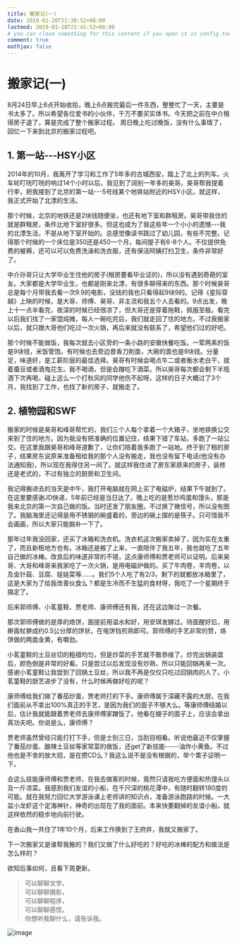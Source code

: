 ```yaml
---
title: 搬家记(一)
date: 2019-01-20T21:38:52+08:00
lastmod: 2019-01-28T21:41:52+08:00
# you can close something for this content if you open it in config.toml.
comment: true
mathjax: false
---
```


# 搬家记(一)

8月24日早上6点开始收拾，晚上6点搬完最后一件东西，整整忙了一天，主要是书太多了。所以希望各位爱书的小伙伴，千万不要买实体书。今天把之前在中介租得房子退了，算是完成了整个搬家过程。
周日晚上吃过晚饭，没有什么事情了，回忆一下来到北京的搬家过程吧。

## 1. 第一站---HSY小区

2014年的10月，我离开了学习和工作了5年多的古城西安，踏上了北上的列车。火车轮叮咣叮咣的响过14个小时以后，我见到了阔别一年多的昊哥。昊哥帮我提着行李，把我接到了北京的第一站---5号线某个地铁站附近的HSY小区。就这样，我正式开始了北漂的生活。

那个时候，北京的地铁还是2块钱随便坐，也还有地下室和群租房。昊哥带我住的就是群租房，条件比地下室好很多。但这也成为了我这些年一个小小的遗憾---我的北漂生活，不是从地下室开始的。总感觉像读书跳过了幼儿园，有些不完整。记得那个时候的一个床位是350还是450一个月，每间屋子有6-8个人。不仅提供免费的被褥，还可以可以免费洗澡和洗衣服，还有保洁阿姨打扫卫生，条件非常好了。

中介孙哥只让大学毕业生住他的房子(租房要看毕业证的)，所以没有遇到奇葩的室友。大家都是大学毕业生，也都是刚来北漂，有很多聊得来的东西。那个时候昊哥总是每个月带我去看一次9.9的电影，没钱的我也只看得起9块9的。记得《星际穿越》上映的时候，是大哥、师傅、昊哥、非主流和我五个人去看的。9点出发，晚上十一点半看完，夜深的时候已经很凉了，但大哥还是穿着拖鞋，佩服至极。看完以后我们找了一家馄炖摊，每人一碗吃完后，我们就走回了住的地方。不过我搬家以后，就只跟大哥他们吃过一次火锅，再后来就没有联系了，希望他们过的好吧。

那个时候不能做饭，我每次就去小区旁的一条小路的安徽快餐吃饭。一荤两素的饭是9块钱，米饭管饱。有时候也去旁边晋香刀削面，大碗的面也是9块钱。分量足，味道好，是工薪阶层的最佳选择。昊哥有时候会喝点牛二或者衡水老白干，就着蚕豆或者酒鬼花生。我不喝酒，但是会蹭吃下酒菜。所以昊哥每次都会剩下半瓶酒下次再喝，碰上这么一个打秋风的同学他伤不起呀。这样的日子大概过了3个月，我找到了工作，也找了新的房子，就搬走了。


## 2. 植物园和SWF

搬家的时候是昊哥和峰哥帮忙的，我们三个人每个拿着一个大箱子，坐地铁换公交来到了住的地方。因为我没有把准确的位置记住，结果下错了车站，多跑了一站公交。在这里我跟昊哥和峰哥道歉了，让你们陪着我多跑了一站地。终于到了租的房子，结果房东说原来准备租给我的那个人没有搬走，我也没有留下电话(他没有办法通知我)，所以现在我得住另一间了。就这样我住进了房东家原来的房子，装修还是老式的，不过有独立的厨房和卫生间。

我记得搬进去的当天是中午，我打开电脑就在网上买了电磁炉，结果下午就到了。在这里要感谢JD快递，5年前已经是当日达了。晚上吃的是葱炒鸡蛋和馒头，那是我来北京的第一次自己做的饭。当时还发了朋友圈，不过换了微信号，所以没有图了。我脑海里还记得是用不锈钢的碗盛着的，旁边的碗上摆的是筷子。只可惜我不会画画，所以大家只能脑补一下了。

那年过年我没回家，还买了冰箱和洗衣机。洗衣机这次搬家卖掉了，因为实在太重了，而且新租地方也有。冰箱还是搬了上来，一直陪伴了我五年，我也就吃了五年自己做的冰棒。改良后的味道非常的不错，这点康师傅和贾老师可以证明。后来昊哥、大哥和峰哥来我家吃了一次火锅，是用电磁炉做的。买了牛肉卷，羊肉卷，以及金针菇、豆腐、娃娃菜等……。我们5个人吃了有2/3，剩下的就都放冰箱里了，这是大家为了给我改善伙食么？都是生冷而不生猛的食材呀，我吃了一个星期终于搞定了。

后来郭师傅、小茗童鞋、贾老师、康师傅还有我，还在这边聚过一次餐。

那次郭师傅做的是厚的烙饼，面提前用温水和好，用安琪发酵过。待面醒好后，用擀面杖擀成约0.5公分厚的饼状，在电饼铛煎熟即可。郭师傅的手艺非常的赞，烙饼做的两面金黄，有嚼劲。

小茗童鞋的土豆丝切的粗细均匀，但是炒菜的手艺就不敢恭维了。炒完出锅装盘后，颜色倒是非常的好看。只是尝过以后发现没有炒熟，所以只能回锅再来一次。感谢小茗童鞋让我尝到了回锅土豆丝，所以我不再是仅仅只吃过回锅肉的人了。小茗童鞋的厨艺进步了没有，什么时候再做好吃的呢？

康师傅给我们做了番茄炒蛋，贾老师打的下手。康师傅属于深藏不露的大厨，在我们面前从不拿出100%真正的手艺，是因为我们的面子不够大么。等康师傅结婚以后，估计我就能跟着贾老师去康师傅家蹭饭了。他看在嫂子的面子上，应该会拿出真功夫吧。你说是么，康师傅？

贾老师虽然曾经只能打打下手，但是士别三日，当刮目相看。听说他最近不仅掌握了番茄炒蛋、酸辣土豆丝等家常菜的做饭，还get了新技能-----油炸小黄鱼。不过他也是不舍的放大招，是在攒CD么？我这么说不是没有根据的，举个栗子证明一下。

会这么技能康师傅和贾老师，在我去做客的时候，竟然只请我吃方便面和热馒头以及一斤凉菜。我感到我们友谊的小船，在千尺深的桃花潭中，有随时翻转180度的可能。就在我努力回忆大学游泳课上老师讲的知识点，准备游泳跑路的时候。一大盆小龙虾这个定海神针，神奇的出现在了我的面前。本来快要翻掉的友谊小船，就这样依然的稳步地向前行驶。

在香山我一共住了1年10个月，后来工作换到了王府井，我就又搬家了。

下一次搬家又是谁帮我搬的？我们又做了什么好吃的？好吃的冰棒的配方和做法是怎么样的？

欲知后事如何，且看下周更新。

> 可以聊聊文学，   
> 可以聊聊摄影，    
> 可以聊聊程序，    
> 可以聊聊感悟，    
> 你想听我聊什么，请告诉我。     

![image](https://mmbiz.qpic.cn/mmbiz_jpg/IDHaWiaS8DJpDWaY4ZNTpQR4riciaVTEqPkpwGNwbmUxHUjv8licNxNlD9IEia7rCb8KYibdRWCiamYGRfetNW1CyqWTQ/0?wx_fmt=jpeg)